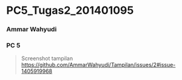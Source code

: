 # PC5_Tugas2_201401095
### Ammar Wahyudi
### PC 5

> Screenshot tampilan
https://github.com/AmmarWahyudi/Tampilan/issues/2#issue-1405919968
